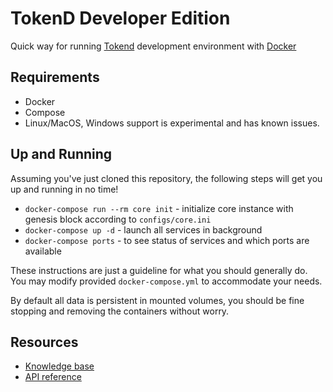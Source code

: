 # TokenD Developer Edition

Quick way for running [Tokend](https://tokend.io) development environment with [Docker](https://www.docker.com)


## Requirements

* Docker
* Compose
* Linux/MacOS, Windows support is experimental and has known issues.


## Up and Running

Assuming you've just cloned this repository, the following steps will get you up and running in no time!

* `docker-compose run --rm core init` - initialize core instance with genesis block according to `configs/core.ini`
* `docker-compose up -d` - launch all services in background
* `docker-compose ports` - to see status of services and which ports are available

These instructions are just a guideline for what you should generally do. You may modify provided `docker-compose.yml` to accommodate your needs.

By default all data is persistent in mounted volumes, you should be fine stopping and removing the containers without worry.

## Resources

* [Knowledge base](https://tokend.gitbook.io/knowledge-base/)
* [API reference](http://tokend.gitlab.io/docs)



